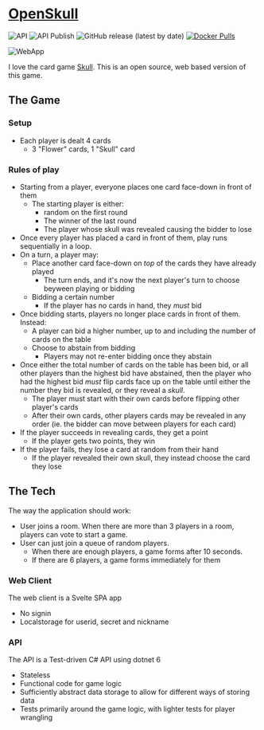 # [OpenSkull](https://www.openskull.dev)

![API](https://github.com/leemartin77/openskull/actions/workflows/api-dotnet-build-and-test.yml/badge.svg)
![API Publish](https://github.com/leemartin77/openskull/actions/workflows/api-docker-publish.yml/badge.svg)
![GitHub release (latest by date)](https://img.shields.io/github/v/release/leemartin77/openskull)
[![Docker Pulls](https://img.shields.io/docker/pulls/leemartin77/openskull-api)](https://hub.docker.com/r/leemartin77/openskull-api)

![WebApp](https://github.com/leemartin77/openskull/actions/workflows/webapp-build-and-push.yml/badge.svg)

I love the card game [Skull](https://www.youtube.com/watch?v=Lu_IgiU4lh8). This is an open source, web based version of this game.

## The Game

### Setup

- Each player is dealt 4 cards
  - 3 "Flower" cards, 1 "Skull" card

### Rules of play

- Starting from a player, everyone places one card face-down in front of them
  - The starting player is either:
    - random on the first round
    - The winner of the last round
    - The player whose skull was revealed causing the bidder to lose
- Once every player has placed a card in front of them, play runs sequentially in a loop.
- On a turn, a player may:
  - Place another card face-down on _top_ of the cards they have already played
    - The turn ends, and it's now the next player's turn to choose beyween playing or bidding
  - Bidding a certain number
    - If the player has no cards in hand, they _must_ bid
- Once bidding starts, players no longer place cards in front of them. Instead:
  - A player can bid a higher number, up to and including the number of cards on the table
  - Choose to abstain from bidding
    - Players may not re-enter bidding once they abstain
- Once either the total number of cards on the table has been bid, or all other players than the highest bid have abstained, then the player who had the highest bid _must_ flip cards face up on the table until either the number they bid is revealed, or they reveal a _skull_.
  - The player must start with their own cards before flipping other player's cards
  - After their own cards, other players cards may be revealed in any order (ie. the bidder can move between players for each card)
- If the player succeeds in revealing cards, they get a point
  - If the player gets two points, they win
- If the player fails, they lose a card at random from their hand
  - If the player revealed their own skull, they instead choose the card they lose

## The Tech

The way the application should work:

- User joins a room. When there are more than 3 players in a room, players can vote to start a game.
- User can just join a queue of random players.
  - When there are enough players, a game forms after 10 seconds.
  - If there are 6 players, a game forms immediately for them

### Web Client

The web client is a Svelte SPA app

- No signin
- Localstorage for userid, secret and nickname

### API

The API is a Test-driven C# API using dotnet 6

- Stateless
- Functional code for game logic
- Sufficiently abstract data storage to allow for different ways of storing data
- Tests primarily around the game logic, with lighter tests for player wrangling
